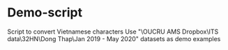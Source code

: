 # Demo-script
Script to convert Vietnamese characters
Use "\OUCRU AMS Dropbox\ITS data\32HN\Dong Thap\Jan 2019 - May 2020\" datasets as demo examples
